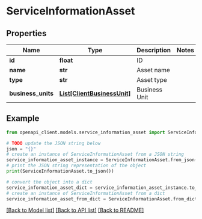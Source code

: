 # ServiceInformationAsset


## Properties

Name | Type | Description | Notes
------------ | ------------- | ------------- | -------------
**id** | **float** | ID | 
**name** | **str** | Asset name | 
**type** | **str** | Asset type | 
**business_units** | [**List[ClientBusinessUnit]**](ClientBusinessUnit.md) | Business Unit | 

## Example

```python
from openapi_client.models.service_information_asset import ServiceInformationAsset

# TODO update the JSON string below
json = "{}"
# create an instance of ServiceInformationAsset from a JSON string
service_information_asset_instance = ServiceInformationAsset.from_json(json)
# print the JSON string representation of the object
print(ServiceInformationAsset.to_json())

# convert the object into a dict
service_information_asset_dict = service_information_asset_instance.to_dict()
# create an instance of ServiceInformationAsset from a dict
service_information_asset_from_dict = ServiceInformationAsset.from_dict(service_information_asset_dict)
```
[[Back to Model list]](../README.md#documentation-for-models) [[Back to API list]](../README.md#documentation-for-api-endpoints) [[Back to README]](../README.md)


